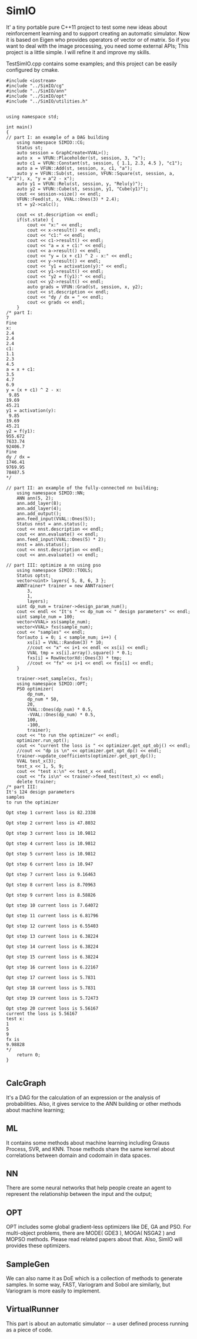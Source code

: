 # SimIO
It' a tiny portable pure C++11 project to test some new ideas about reinforcement learning and to support creating an automatic simulator. Now it is based on Eigen who provides operators of vector or of matrix. So if you want to deal with the image processing, you need some external APIs; This project is a little simple. I will refine it and improve my skills.

TestSimIO.cpp contains some examples; and this project can be easily configured by cmake.
```
#include <iostream>
#include "../SimIO/cg"
#include "../SimIO/ann"
#include "../SimIO/opt"
#include "../SimIO/utilities.h"


using namespace std;

int main()
{
// part I: an example of a DAG building
	using namespace SIMIO::CG;
	Status st;
	auto session = GraphCreate<VVAL>();
	auto x  = VFUN::Placeholder(st, session, 3, "x");
	auto c1 = VFUN::Constant(st, session, { 1.1, 2.3, 4.5 }, "c1");
	auto a = VFUN::Add(st, session, x, c1, "a");
	auto y = VFUN::Sub(st, session, VFUN::Square(st, session, a, "a^2"), x, "y = a^2 - x");
	auto y1 = VFUN::Relu(st, session, y, "Relu(y)");
	auto y2 = VFUN::Cube(st, session, y1, "Cube(y1)");
	cout << session->size() << endl;
	VFUN::Feed(st, x, VVAL::Ones(3) * 2.4);
	st = y2->calc();

	cout << st.description << endl;
	if(st.state) {
		cout << "x:" << endl;
		cout << x->result() << endl;
		cout << "c1:" << endl;
		cout << c1->result() << endl;
		cout << "a = x + c1:" << endl;
		cout << a->result() << endl;
		cout << "y = (x + c1) ^ 2 - x:" << endl;
		cout << y->result() << endl;
		cout << "y1 = activation(y):" << endl;
		cout << y1->result() << endl;
		cout << "y2 = f(y1):" << endl;
		cout << y2->result() << endl;
		auto grads = VFUN::Grad(st, session, x, y2);
		cout << st.description << endl;
		cout << "dy / dx = " << endl;
		cout << grads << endl;
	}
/* part I:
7
Fine
x:
2.4
2.4
2.4
c1:
1.1
2.3
4.5
a = x + c1:
3.5
4.7
6.9
y = (x + c1) ^ 2 - x:
 9.85
19.69
45.21
y1 = activation(y):
 9.85
19.69
45.21
y2 = f(y1):
955.672
7633.74
92406.7
Fine
dy / dx = 
1746.41
9769.95
78487.5
*/

// part II: an example of the fully-connected nn building;
	using namespace SIMIO::NN;
	ANN ann(5, 2);
	ann.add_layer(8);
	ann.add_layer(4);
	ann.add_output();
	ann.feed_input(VVAL::Ones(5));
	Status nnst = ann.status();
	cout << nnst.description << endl;
	cout << ann.evaluate() << endl;
	ann.feed_input(VVAL::Ones(5) * 2);
	nnst = ann.status();
	cout << nnst.description << endl;
	cout << ann.evaluate() << endl;

// part III: optimize a nn using pso
	using namespace SIMIO::TOOLS;
	Status optst;
	vector<uint> layers{ 5, 8, 6, 3 };
	ANNTrainer* trainer = new ANNTrainer(
		3,
        1,
        layers);
	uint dp_num = trainer->design_param_num();
	cout << endl << "It's " << dp_num << " design parameters" << endl;
	uint sample_num = 100;
	vector<VVAL> xs(sample_num);
	vector<VVAL> fxs(sample_num);
	cout << "samples" << endl;
	for(auto i = 0; i < sample_num; i++) {
		xs[i] = VVAL::Random(3) * 10;
		//cout << "x" << i+1 << endl << xs[i] << endl;
		VVAL tmp = xs[i].array().square() * 0.1;
		fxs[i] = RowVectorXd::Ones(3) * tmp;
		//cout << "fx" << i+1 << endl << fxs[i] << endl;
	}

	trainer->set_sample(xs, fxs);
	using namespace SIMIO::OPT;
	PSO optimizer(
		dp_num,
		dp_num * 50,
		20,
		VVAL::Ones(dp_num) * 0.5,
		-VVAL::Ones(dp_num) * 0.5,
		100,
		-100,
		trainer);
	cout << "to run the optimizer" << endl;
	optimizer.run_opt();
	cout << "current the loss is " << optimizer.get_opt_obj() << endl;
	//cout << "dp is \n" << optimizer.get_opt_dp() << endl;
	trainer->update_coefficients(optimizer.get_opt_dp());
	VVAL test_x(3);
	test_x << 1, 5, 9;
	cout << "test x:\n" << test_x << endl;
	cout << "fx is\n" << trainer->feed_test(test_x) << endl;
	delete trainer;
/* part III:
It's 124 design parameters
samples
to run the optimizer

Opt step 1 current loss is 82.2338

Opt step 2 current loss is 47.8032

Opt step 3 current loss is 10.9812

Opt step 4 current loss is 10.9812

Opt step 5 current loss is 10.9812

Opt step 6 current loss is 10.947

Opt step 7 current loss is 9.16463

Opt step 8 current loss is 8.70963

Opt step 9 current loss is 8.58826

Opt step 10 current loss is 7.64072

Opt step 11 current loss is 6.81796

Opt step 12 current loss is 6.55403

Opt step 13 current loss is 6.38224

Opt step 14 current loss is 6.38224

Opt step 15 current loss is 6.38224

Opt step 16 current loss is 6.22167

Opt step 17 current loss is 5.7831

Opt step 18 current loss is 5.7831

Opt step 19 current loss is 5.72473

Opt step 20 current loss is 5.56167
current the loss is 5.56167
test x:
1
5
9
fx is
9.98828
*/
	return 0;
}


```

## CalcGraph 
It's a DAG for the calculation of an expression or the analysis of probabilities. Also, it gives service to the ANN building or other methods about machine learning;
## ML
It contains some methods about machine learning including Grauss Process, SVR, and KNN. Those methods share the same kernel about correlations between domain and codomain in data spaces.
## NN
There are some neural networks that help people create an agent to represent the relationship between the input and the output;
## OPT
OPT includes some global gradient-less optimizers like DE, GA and PSO. For multi-object problems, there are MODE( GDE3 ), MOGA( NSGA2 ) and MOPSO methods. Please read related papers about that. Also, SimIO will provides these optimizers.
## SampleGen
We can also name it as DoE which is a collection of methods to generate samples. In some way, FAST, Variogram and Sobol are similarly, but Variogram is more easily to implement.
## VirtualRunner
This part is about an automatic simulator -- a user defined process running as a piece of code.

